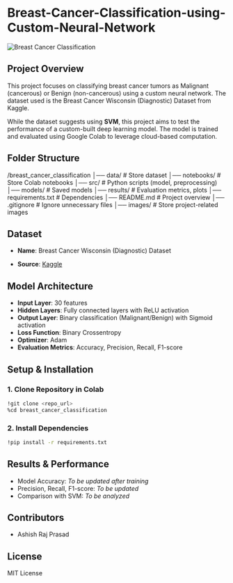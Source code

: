 # Breast-Cancer-Classification-using-Custom-Neural-Network

![Breast Cancer Classification](https://www.researchgate.net/publication/339644979/figure/fig1/AS:864966982782976@1583235607290/Example-of-an-artificial-neural-network-ANN-with-three-input-variables-one-hidden.jpg)

## Project Overview
This project focuses on classifying breast cancer tumors as Malignant (cancerous) or Benign (non-cancerous) using a custom neural network. The dataset used is the Breast Cancer Wisconsin (Diagnostic) Dataset from Kaggle.

While the dataset suggests using **SVM**, this project aims to test the performance of a custom-built deep learning model. The model is trained and evaluated using Google Colab to leverage cloud-based computation.

## Folder Structure


/breast_cancer_classification
│── data/ # Store dataset
│── notebooks/ # Store Colab notebooks
│── src/ # Python scripts (model, preprocessing)
│── models/ # Saved models
│── results/ # Evaluation metrics, plots
│── requirements.txt # Dependencies
│── README.md # Project overview
│── .gitignore # Ignore unnecessary files
│── images/ # Store project-related images 

## Dataset

- **Name**: Breast Cancer Wisconsin (Diagnostic) Dataset

- **Source**: [Kaggle](https://www.kaggle.com/datasets/yasserh/breast-cancer-dataset/data)


## Model Architecture

- **Input Layer**: 30 features
- **Hidden Layers**: Fully connected layers with ReLU activation
- **Output Layer**: Binary classification (Malignant/Benign) with Sigmoid activation
- **Loss Function**: Binary Crossentropy
- **Optimizer**: Adam
- **Evaluation Metrics**: Accuracy, Precision, Recall, F1-score

## Setup & Installation

### 1. Clone Repository in Colab
``` bash
!git clone <repo_url>
%cd breast_cancer_classification
```
### 2. Install Dependencies
``` bash 
!pip install -r requirements.txt
```
## Results & Performance

- Model Accuracy: *To be updated after training*
- Precision, Recall, F1-score: *To be updated*
- Comparison with SVM: *To be analyzed*

## Contributors
- Ashish Raj Prasad

## License
MIT License